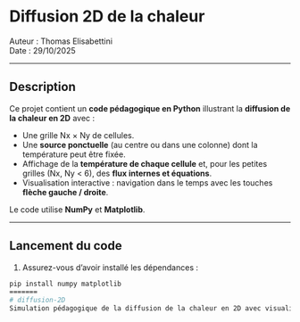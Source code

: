 # Diffusion 2D de la chaleur

Auteur : Thomas Elisabettini  
Date : 29/10/2025  

---

## Description

Ce projet contient un **code pédagogique en Python** illustrant la **diffusion de la chaleur en 2D** avec :

- Une grille Nx × Ny de cellules.  
- Une **source ponctuelle** (au centre ou dans une colonne) dont la température peut être fixée.  
- Affichage de la **température de chaque cellule** et, pour les petites grilles (Nx, Ny < 6), des **flux internes et équations**.  
- Visualisation interactive : navigation dans le temps avec les touches **flèche gauche / droite**.  

Le code utilise **NumPy** et **Matplotlib**.

---

## Lancement du code

1. Assurez-vous d’avoir installé les dépendances :

```bash
pip install numpy matplotlib
=======
# diffusion-2D
Simulation pédagogique de la diffusion de la chaleur en 2D avec visualisation des températures, flux et équations discrètes.
